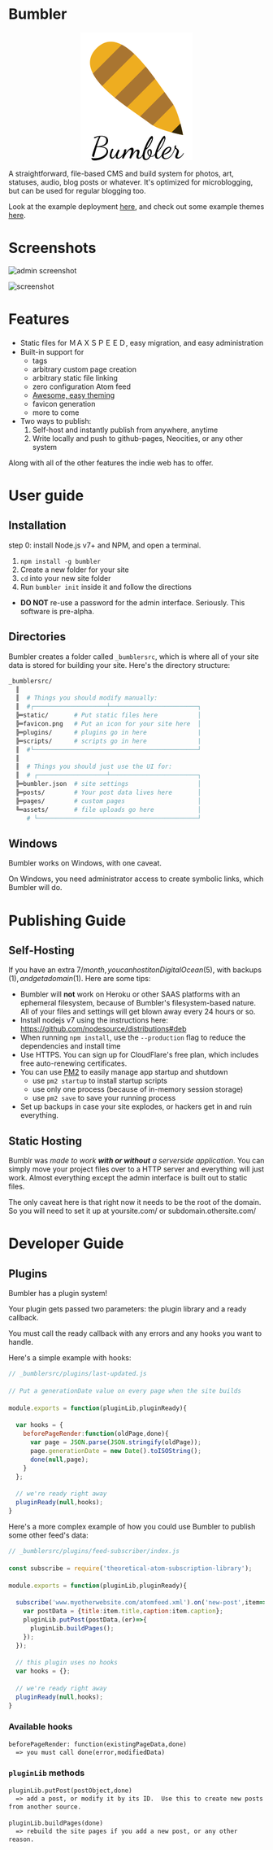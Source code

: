 # Bumbler

<p align="center">
  <img src="https://github.com/fenwick67/bumbler/raw/master/doc/bumbler-text.png"></img>
</p>

A straightforward, file-based CMS and build system for photos, art, statuses, audio, blog posts or whatever.  It's optimized for microblogging, but can be used for regular blogging too.

Look at the example deployment [here](https://bumblerexample.pw/), and check out some example themes [here](http://fenwick67.github.io/bumbler-themes).


# Screenshots

![admin screenshot](https://github.com/fenwick67/bumbler/raw/master/doc/admin-screenshot.png)

![screenshot](https://github.com/fenwick67/bumbler/raw/master/doc/screenshot.png)

# Features

* Static files for ＭＡＸＳＰＥＥＤ, easy migration, and easy administration
* Built-in support for
  * tags
  * arbitrary custom page creation
  * arbitrary static file linking
  * zero configuration Atom feed
  * [Awesome, easy theming](http://fenwick67.github.io/bumbler-themes)
  * favicon generation
  * more to come
* Two ways to publish:
  1. Self-host and instantly publish from anywhere, anytime
  2. Write locally and push to github-pages, Neocities, or any other system

Along with all of the other features the indie web has to offer.

# User guide

## Installation

step 0: install Node.js v7+ and NPM, and open a terminal.

1. `npm install -g bumbler`
2. Create a new folder for your site
3. `cd` into your new site folder
4. Run `bumbler init` inside it and follow the directions
  - **DO NOT** re-use a password for the admin interface.  Seriously.  This software is pre-alpha.

## Directories

Bumbler creates a folder called `_bumblersrc`, which is where all of your site data is stored for building your site.  Here's the directory structure:

```bash
_bumblersrc/
  ║
  ║  # Things you should modify manually:
  ║  #┌────────────────────┴────────────────────────┐   
  ╠═static/       # Put static files here           │
  ╠═favicon.png   # Put an icon for your site here  │
  ╠═plugins/      # plugins go in here              |
  ╠═scripts/      # scripts go in here              |
  ║  #└─────────────────────────────────────────────┘
  ║
  ║  # Things you should just use the UI for:
  ║  # ┌───────────────────┴────────────────────────┐
  ╠═bumbler.json  # site settings                   │
  ╠═posts/        # Your post data lives here       │
  ╠═pages/        # custom pages                    │
  ╚═assets/       # file uploads go here            │
     # └────────────────────────────────────────────┘
```

## Windows

Bumbler works on Windows, with one caveat.

On Windows, you need administrator access to create symbolic links, which Bumbler will do.

# Publishing Guide

## Self-Hosting

If you have an extra $7/month, you can host it on DigitalOcean ($5), with backups ($1), and get a domain ($1).  Here are some tips:

* Bumbler will **not** work on Heroku or other SAAS platforms with an ephemeral filesystem, because of Bumbler's filesystem-based nature.  All of your files and settings will get blown away every 24 hours or so.
* Install nodejs v7 using the instructions here:  https://github.com/nodesource/distributions#deb
* When running `npm install`, use the `--production` flag to reduce the dependencies and install time
* Use HTTPS.  You can sign up for CloudFlare's free plan, which includes free auto-renewing certificates.
* You can use [PM2](http://pm2.keymetrics.io/) to easily manage app startup and shutdown
  - use `pm2 startup` to install startup scripts
  - use only one process (because of in-memory session storage)
  - use `pm2 save` to save your running process
* Set up backups in case your site explodes, or hackers get in and ruin everything.

## Static Hosting

Bumblr was *made to work **with or without** a serverside application*.  You can simply move your project files over to a HTTP server and everything will just work.  Almost everything except the admin interface is built out to static files.  

The only caveat here is that right now it needs to be the root of the domain.  So you will need to set it up at yoursite.com/ or subdomain.othersite.com/

# Developer Guide

## Plugins

Bumbler has a plugin system!

Your plugin gets passed two parameters: the plugin library and a ready callback.  

You must call the ready callback with any errors and any hooks you want to handle.  

Here's a simple example with hooks:

```javascript
// _bumblersrc/plugins/last-updated.js

// Put a generationDate value on every page when the site builds

module.exports = function(pluginLib,pluginReady){

  var hooks = {
    beforePageRender:function(oldPage,done){
      var page = JSON.parse(JSON.stringify(oldPage));
      page.generationDate = new Date().toISOString();
      done(null,page);
    }
  };

  // we're ready right away
  pluginReady(null,hooks);
}
```

Here's a more complex example of how you could use Bumbler to publish some other feed's data:

```javascript
// _bumblersrc/plugins/feed-subscriber/index.js

const subscribe = require('theoretical-atom-subscription-library');

module.exports = function(pluginLib,pluginReady){

  subscribe('www.myotherwebsite.com/atomfeed.xml').on('new-post',item=>{
    var postData = {title:item.title,caption:item.caption};
    pluginLib.putPost(postData,(er)=>{      
      pluginLib.buildPages();
    });
  });

  // this plugin uses no hooks
  var hooks = {};

  // we're ready right away
  pluginReady(null,hooks);
}

```

### Available hooks

```
beforePageRender: function(existingPageData,done)
  => you must call done(error,modifiedData)
```

### `pluginLib` methods

```
pluginLib.putPost(postObject,done)
  => add a post, or modify it by its ID.  Use this to create new posts from another source.

pluginLib.buildPages(done)
  => rebuild the site pages if you add a new post, or any other reason.
```
